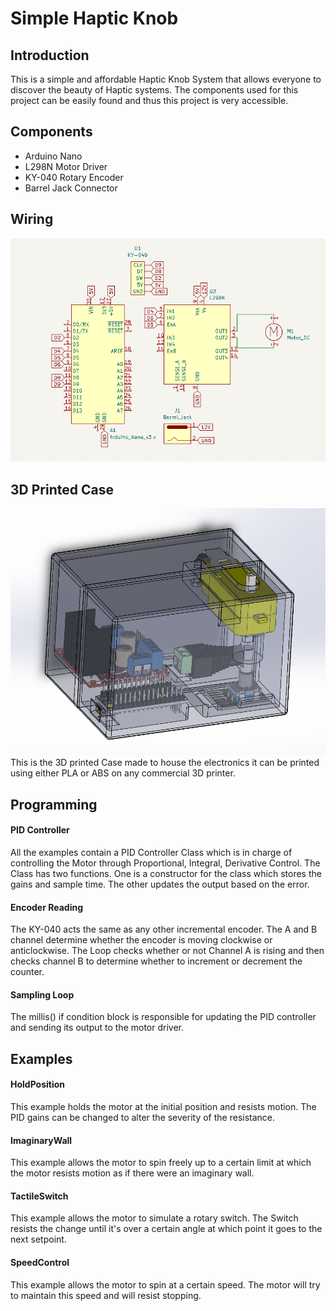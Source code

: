 # Simple Haptic Knob

## Introduction
This is a simple and affordable Haptic Knob System that allows everyone to discover the beauty of Haptic systems. The components used for this project can be easily found and thus this project is very accessible.

## Components
- Arduino Nano
- L298N Motor Driver
- KY-040 Rotary Encoder
- Barrel Jack Connector

## Wiring
![Simple Haptic Knob Wiring](/images/Wiring.png)

## 3D Printed Case
![Simple Haptic Knob Design](/images/3Design.png)
This is the 3D printed Case made to house the electronics it can be printed using either PLA or ABS on any commercial 3D printer.

## Programming
#### PID Controller
All the examples contain a PID Controller Class which is in charge of controlling the Motor through Proportional, Integral, Derivative Control. The Class has two functions. One is a constructor for the class which stores the gains and sample time. The other updates the output based on the error.

#### Encoder Reading
The KY-040 acts the same as any other incremental encoder. The A and B channel determine whether the encoder is moving clockwise or anticlockwise. The Loop checks whether or not Channel A is rising and then checks channel B to determine whether to increment or decrement the counter.

#### Sampling Loop
The millis() if condition block is responsible for updating the PID controller and sending its output to the motor driver.

## Examples
#### HoldPosition
This example holds the motor at the initial position and resists motion. The PID gains can be changed to alter the severity of the resistance.
#### ImaginaryWall
This example allows the motor to spin freely up to a certain limit at which the motor resists motion as if there were an imaginary wall.
#### TactileSwitch
This example allows the motor to simulate a rotary switch. The Switch resists the change until it's over a certain angle at which point it goes to the next setpoint.
#### SpeedControl
This example allows the motor to spin at a certain speed. The motor will try to maintain this speed and will resist stopping.

